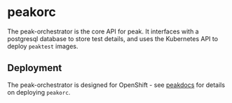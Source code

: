 # peakorc

The peak-orchestrator is the core API for peak. It interfaces with a postgresql database to store test details, and uses the Kubernetes API to deploy `peaktest` images. 

## Deployment

The peak-orchestrator is designed for OpenShift - see [peakdocs](https://github.com/peak-oss/peakdocs) for details on deploying `peakorc`.

